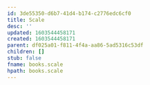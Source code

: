 ```yaml
---
id: 3de55350-d6b7-41d4-b174-c2776edc6cf0
title: Scale
desc: ''
updated: 1603544458171
created: 1603544458171
parent: df025a01-f811-4f4a-aa86-5ad5316c53df
children: []
stub: false
fname: books.scale
hpath: books.scale
---
```



